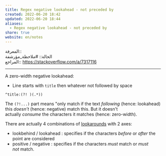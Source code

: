 ```yaml
---  
title: Regex negative lookahead - not preceded by  
created: 2022-06-20 18:42  
updated: 2022-06-20 18:44  
aliases:  
  - Regex negative lookahead - not preceded by  
share: true  
website: en/notes  
---  
```

  
المعرفة:: [](Regex)  
الحالة:: #ملاحظة_مؤرشفة  
المراجع:: <https://stackoverflow.com/a/7317116>  
  
---  
  
A zero-width negative lookahead:  
  
- Line starts with `title` then whatever not followed by space  
  
```  
^title:(?! )(.*))  
```  
  
The `(?!...)` part means "only match if the text *following* (hence: lookahead) this *doesn't* (hence: negative) match this. But it doesn't actually *consume* the characters it matches (hence: zero-width).  
  
There are actually 4 combinations of [lookarounds](http://www.regular-expressions.info/lookaround.html) with 2 axes:  
  
- lookbehind / lookahead : specifies if the characters *before* or *after* the point are considered  
- positive / negative : specifies if the characters *must* match or *must not* match.  
